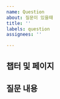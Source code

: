 ```yaml
---
name: Question
about: 질문이 있을때
title: ''
labels: question
assignees: ''

---
```


## 챕터 및 페이지

## 질문 내용
